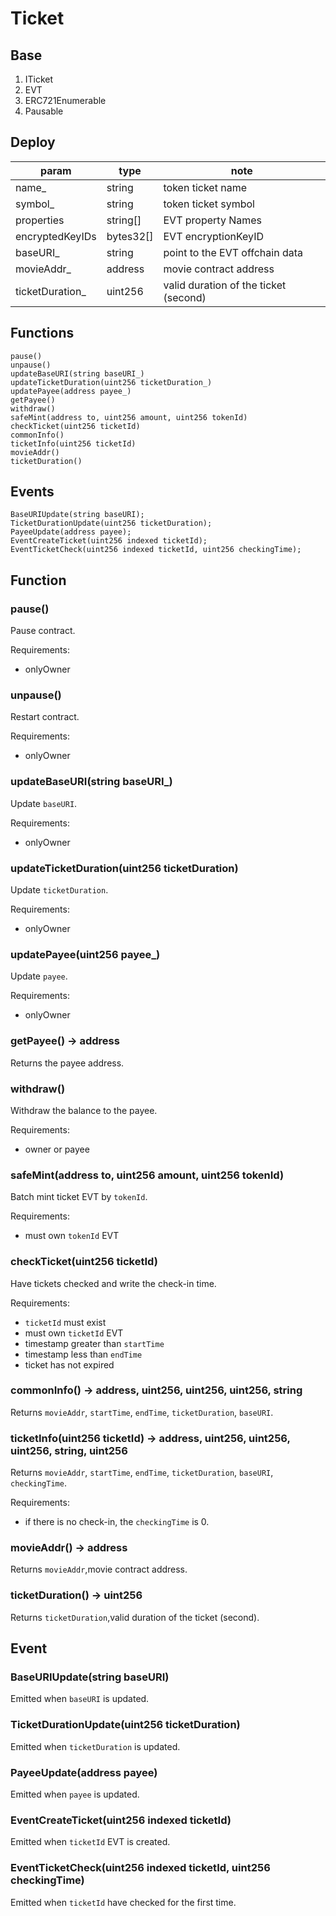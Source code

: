 # Ticket

## Base

1. ITicket
2. EVT
3. ERC721Enumerable
4. Pausable

## Deploy

| param            | type      | note                                  |
| ---------------- | --------- | ------------------------------------- |
| name\_           | string    | token ticket name                     |
| symbol\_         | string    | token ticket symbol                   |
| properties       | string[]  | EVT property Names                    |
| encryptedKeyIDs  | bytes32[] | EVT encryptionKeyID                   |
| baseURI\_        | string    | point to the EVT offchain data        |
| movieAddr\_      | address   | movie contract address                |
| ticketDuration\_ | uint256   | valid duration of the ticket (second) |

## Functions

```
pause()
unpause()
updateBaseURI(string baseURI_)
updateTicketDuration(uint256 ticketDuration_)
updatePayee(address payee_)
getPayee()
withdraw()
safeMint(address to, uint256 amount, uint256 tokenId)
checkTicket(uint256 ticketId)
commonInfo()
ticketInfo(uint256 ticketId)
movieAddr()
ticketDuration()
```

## Events

```
BaseURIUpdate(string baseURI);
TicketDurationUpdate(uint256 ticketDuration);
PayeeUpdate(address payee);
EventCreateTicket(uint256 indexed ticketId);
EventTicketCheck(uint256 indexed ticketId, uint256 checkingTime);
```

## Function

### pause()

Pause contract.

Requirements:

- onlyOwner

### unpause()

Restart contract.

Requirements:

- onlyOwner

### updateBaseURI(string baseURI\_)

Update `baseURI`.

Requirements:

- onlyOwner

### updateTicketDuration(uint256 ticketDuration)

Update `ticketDuration`.

Requirements:

- onlyOwner

### updatePayee(uint256 payee\_)

Update `payee`.

Requirements:

- onlyOwner

### getPayee() -> address

Returns the payee address.

### withdraw()

Withdraw the balance to the payee.

Requirements:

- owner or payee

### safeMint(address to, uint256 amount, uint256 tokenId)

Batch mint ticket EVT by `tokenId`.

Requirements:

- must own `tokenId` EVT

### checkTicket(uint256 ticketId)

Have tickets checked and write the check-in time.

Requirements:

- `ticketId` must exist
- must own `ticketId` EVT
- timestamp greater than `startTime`
- timestamp less than `endTime`
- ticket has not expired

### commonInfo() -> address, uint256, uint256, uint256, string

Returns `movieAddr`, `startTime`, `endTime`, `ticketDuration`, `baseURI`.

### ticketInfo(uint256 ticketId) -> address, uint256, uint256, uint256, string, uint256

Returns `movieAddr`, `startTime`, `endTime`, `ticketDuration`, `baseURI`, `checkingTime`.

Requirements:

- if there is no check-in, the `checkingTime` is 0.

### movieAddr() -> address

Returns `movieAddr`,movie contract address.

### ticketDuration() -> uint256

Returns `ticketDuration`,valid duration of the ticket (second).

## Event

### BaseURIUpdate(string baseURI)

Emitted when `baseURI` is updated.

### TicketDurationUpdate(uint256 ticketDuration)

Emitted when `ticketDuration` is updated.

### PayeeUpdate(address payee)

Emitted when `payee` is updated.

### EventCreateTicket(uint256 indexed ticketId)

Emitted when `ticketId` EVT is created.

### EventTicketCheck(uint256 indexed ticketId, uint256 checkingTime)

Emitted when `ticketId` have checked for the first time.
